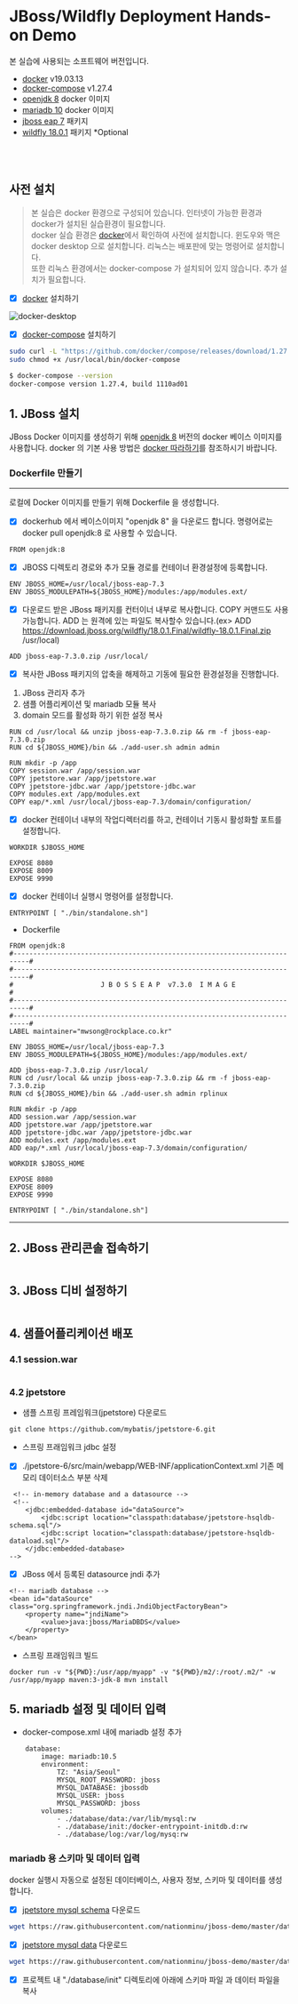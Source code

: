 # JBoss/Wildfly Deployment Hands-on Demo


본 실습에 사용되는 소프트웨어 버전입니다.
- [docker](https://docs.docker.com/get-docker/) v19.03.13
- [docker-compose](https://docs.docker.com/compose) v1.27.4
- [openjdk 8](https://hub.docker.com/_/openjdk) docker 이미지
- [mariadb 10](https://hub.docker.com/_/mariadb) docker 이미지
- [jboss eap 7](https://access.redhat.com/products/red-hat-jboss-enterprise-application-platform/) 패키지
- [wildfly 18.0.1](https://www.wildfly.org/downloads/) 패키지 *Optional

<br/><br/>

## 사전 설치 

> 본 실습은 docker 환경으로 구성되어 있습니다. 인터넷이 가능한 환경과 docker가 설치된 실습환경이 필요합니다. <br/>
> docker 실습 환경은 [docker](https://docs.docker.com/get-docker/)에서 확인하여 사전에 설치합니다. 
> 윈도우와 맥은 docker desktop 으로 설치합니다. 리눅스는 배포판에 맞는 명령어로 설치합니다. <br/> 
또한 리눅스 환경에서는 docker-compose 가 설치되어 있지 않습니다. 추가 설치가 필요합니다. 

- [x] [docker](https://docs.docker.com/get-docker/) 설치하기

![docker-desktop](./images/docker-desktop.png)

- [x] [docker-compose](https://docs.docker.com/compose/install/) 설치하기

```bash
sudo curl -L "https://github.com/docker/compose/releases/download/1.27.4/docker-compose-$(uname -s)-$(uname -m)" -o /usr/local/bin/docker-compose
sudo chmod +x /usr/local/bin/docker-compose

$ docker-compose --version
docker-compose version 1.27.4, build 1110ad01
```  

## 1. JBoss 설치
JBoss Docker 이미지를 생성하기 위해 [openjdk 8](https://hub.docker.com/_/openjdk) 버전의 docker 베이스 이미지를 사용합니다.
docker 의 기본 사용 방법은 [docker 따라하기](https://github.com/nationminu/docker-starter/blob/master/STARTER.md)를 참조하시기 바랍니다. 

### Dockerfile 만들기
---
로컬에 Docker 이미지를 만들기 위해 Dockerfile 을 생성합니다.
- [x] dockerhub 에서 베이스이미지 "openjdk 8" 을 다운로드 합니다. 명령어로는 docker pull openjdk:8 로 사용할 수 있습니다.
```
FROM openjdk:8
```
- [x] JBOSS 디렉토리 경로와 추가 모듈 경로를 컨테이너 환경설정에 등록합니다.
```
ENV JBOSS_HOME=/usr/local/jboss-eap-7.3
ENV JBOSS_MODULEPATH=${JBOSS_HOME}/modules:/app/modules.ext/
```
- [x] 다운로드 받은 JBoss 패키지를 컨터이너 내부로 복사합니다. COPY 커맨드도 사용 가능합니다. ADD 는 원격에 있는 파일도 복사할수 있습니다.(ex> ADD https://download.jboss.org/wildfly/18.0.1.Final/wildfly-18.0.1.Final.zip /usr/local)
```
ADD jboss-eap-7.3.0.zip /usr/local/
```
- [x] 복사한 JBoss 패키지의 압축을 해제하고 기동에 필요한 환경설정을 진행합니다.
1. JBoss 관리자 추가
2. 샘플 어플리케이션 및 mariadb 모듈 복사
3. domain 모드를 활성화 하기 위한 설정 복사
```
RUN cd /usr/local && unzip jboss-eap-7.3.0.zip && rm -f jboss-eap-7.3.0.zip
RUN cd ${JBOSS_HOME}/bin && ./add-user.sh admin admin 

RUN mkdir -p /app
COPY session.war /app/session.war 
COPY jpetstore.war /app/jpetstore.war 
COPY jpetstore-jdbc.war /app/jpetstore-jdbc.war
COPY modules.ext /app/modules.ext
COPY eap/*.xml /usr/local/jboss-eap-7.3/domain/configuration/
```
- [x] docker 컨테이너 내부의 작업디렉터리를 하고, 컨테이너 기동시 활성화할 포트를 설정합니다.
```
WORKDIR $JBOSS_HOME

EXPOSE 8080
EXPOSE 8009
EXPOSE 9990
```
- [x] docker 컨테이너 실행시 명령어를 설정합니다.
```
ENTRYPOINT [ "./bin/standalone.sh"]
```
- Dockerfile
```
FROM openjdk:8
#--------------------------------------------------------------------------#
#--------------------------------------------------------------------------#
#                      J B O S S E A P  v7.3.0  I M A G E                  #
#--------------------------------------------------------------------------#
#--------------------------------------------------------------------------#   
LABEL maintainer="mwsong@rockplace.co.kr"

ENV JBOSS_HOME=/usr/local/jboss-eap-7.3
ENV JBOSS_MODULEPATH=${JBOSS_HOME}/modules:/app/modules.ext/

ADD jboss-eap-7.3.0.zip /usr/local/
RUN cd /usr/local && unzip jboss-eap-7.3.0.zip && rm -f jboss-eap-7.3.0.zip
RUN cd ${JBOSS_HOME}/bin && ./add-user.sh admin rplinux 

RUN mkdir -p /app
ADD session.war /app/session.war 
ADD jpetstore.war /app/jpetstore.war 
ADD jpetstore-jdbc.war /app/jpetstore-jdbc.war
ADD modules.ext /app/modules.ext
ADD eap/*.xml /usr/local/jboss-eap-7.3/domain/configuration/
 
WORKDIR $JBOSS_HOME

EXPOSE 8080
EXPOSE 8009
EXPOSE 9990
 
ENTRYPOINT [ "./bin/standalone.sh"]
```
---

## 2. JBoss 관리콘솔 접속하기 
```

```

## 3. JBoss 디비 설정하기 
```

```

## 4. 샘플어플리케이션 배포

### 4.1 session.war
```
```

### 4.2 jpetstore 
- 샘플 스프링 프레임워크(jpetstore) 다운로드 
```
git clone https://github.com/mybatis/jpetstore-6.git
```

- 스프링 프래임워크 jdbc 설정

- [x] ./jpetstore-6/src/main/webapp/WEB-INF/applicationContext.xml
기존 메모리 데이터소스 부분 삭제
```
 <!-- in-memory database and a datasource --> 
 <!--
    <jdbc:embedded-database id="dataSource">
        <jdbc:script location="classpath:database/jpetstore-hsqldb-schema.sql"/>
        <jdbc:script location="classpath:database/jpetstore-hsqldb-dataload.sql"/>
    </jdbc:embedded-database>
-->
```

- [x] JBoss 에서 등록된 datasource jndi 추가
```
<!-- mariadb database -->
<bean id="dataSource" class="org.springframework.jndi.JndiObjectFactoryBean">
	<property name="jndiName">
		<value>java:jboss/MariaDBDS</value>
	</property>
</bean>
```

- 스프링 프래임워크 빌드
```
docker run -v "${PWD}:/usr/app/myapp" -v "${PWD}/m2/:/root/.m2/" -w /usr/app/myapp maven:3-jdk-8 mvn install 
```

## 5. mariadb 설정 및 데이터 입력
- docker-compose.xml 내에 mariadb 설정 추가
```
    database:
        image: mariadb:10.5
        environment: 
            TZ: "Asia/Seoul"
            MYSQL_ROOT_PASSWORD: jboss
            MYSQL_DATABASE: jbossdb
            MYSQL_USER: jboss
            MYSQL_PASSWORD: jboss
        volumes:
            - ./database/data:/var/lib/mysql:rw 
            - ./database/init:/docker-entrypoint-initdb.d:rw 
            - ./database/log:/var/log/mysq:rw
```

### mariadb 용 스키마 및 데이터 입력
docker 실행시 자동으로 설정된 데이터베이스, 사용자 정보, 스키마 및 데이터를 생성합니다.

- [x] [jpetstore mysql schema](https://raw.githubusercontent.com/nationminu/jboss-demo/master/database/init/1.%20jpetstore-mysql-schema.sql) 다운로드
```bash
wget https://raw.githubusercontent.com/nationminu/jboss-demo/master/database/init/1.%20jpetstore-mysql-schema.sql
```
- [x] [jpetstore mysql data](https://raw.githubusercontent.com/nationminu/jboss-demo/master/database/init/2.%20jpetstore-mysql-dataload.sql) 다운로드
```bash
wget https://raw.githubusercontent.com/nationminu/jboss-demo/master/database/init/2.%20jpetstore-mysql-dataload.sql
```
- [x] 프로젝트 내 "./database/init" 디렉토리에 아래에 스키마 파일 과 데이터 파일을 복사 

